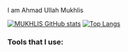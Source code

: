 I am Ahmad Ullah Mukhlis


[![MUKHLIS GitHub stats](https://github-readme-stats.vercel.app/api?username=ahmadullahmukhlis)](https://github.com/ahmadullahmukhlis/github-readme-stats)
[![Top Langs](https://github-readme-stats.vercel.app/api/top-langs/?username=ahmadullahmukhlis&layout=compact)](https://github.com/anuraghazra/github-readme-stats)

<h3>Tools that I use:</h3>

